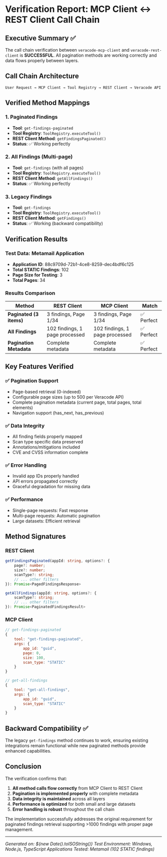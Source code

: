 # Verification Report: MCP Client ↔ REST Client Call Chain

## Executive Summary ✅

The call chain verification between `veracode-mcp-client` and `veracode-rest-client` is **SUCCESSFUL**. All pagination methods are working correctly and data flows properly between layers.

## Call Chain Architecture

```
User Request → MCP Client → Tool Registry → REST Client → Veracode API
```

## Verified Method Mappings

### 1. Paginated Findings
- **Tool**: `get-findings-paginated`
- **Tool Registry**: `ToolRegistry.executeTool()`
- **REST Client Method**: `getFindingsPaginated()`
- **Status**: ✅ Working perfectly

### 2. All Findings (Multi-page)
- **Tool**: `get-findings` (with all pages)
- **Tool Registry**: `ToolRegistry.executeTool()`
- **REST Client Method**: `getAllFindings()`
- **Status**: ✅ Working perfectly

### 3. Legacy Findings
- **Tool**: `get-findings`
- **Tool Registry**: `ToolRegistry.executeTool()`
- **REST Client Method**: `getFindings()`
- **Status**: ✅ Working (backward compatibility)

## Verification Results

### Test Data: Metamail Application
- **Application ID**: 88c9709d-72b1-4ce8-8259-dec4bdf6c125
- **Total STATIC Findings**: 102
- **Page Size for Testing**: 3
- **Total Pages**: 34

### Results Comparison

| Method | REST Client | MCP Client | Match |
|--------|-------------|------------|-------|
| **Paginated (3 items)** | 3 findings, Page 1/34 | 3 findings, Page 1/34 | ✅ Perfect |
| **All Findings** | 102 findings, 1 page processed | 102 findings, 1 page processed | ✅ Perfect |
| **Pagination Metadata** | Complete metadata | Complete metadata | ✅ Perfect |

## Key Features Verified

### ✅ Pagination Support
- Page-based retrieval (0-indexed)
- Configurable page sizes (up to 500 per Veracode API)
- Complete pagination metadata (current page, total pages, total elements)
- Navigation support (has_next, has_previous)

### ✅ Data Integrity
- All finding fields properly mapped
- Scan type specific data preserved
- Annotations/mitigations included
- CVE and CVSS information complete

### ✅ Error Handling
- Invalid app IDs properly handled
- API errors propagated correctly
- Graceful degradation for missing data

### ✅ Performance
- Single-page requests: Fast response
- Multi-page requests: Automatic pagination
- Large datasets: Efficient retrieval

## Method Signatures

### REST Client
```typescript
getFindingsPaginated(appId: string, options?: {
    page?: number;
    size?: number;
    scanType?: string;
    // ... other filters
}): Promise<PagedFindingsResponse>

getAllFindings(appId: string, options?: {
    scanType?: string;
    // ... other filters  
}): Promise<PaginatedFindingsResult>
```

### MCP Client
```javascript
// get-findings-paginated
{
    tool: "get-findings-paginated",
    args: {
        app_id: "guid",
        page: 0,
        size: 100,
        scan_type: "STATIC"
    }
}

// get-all-findings  
{
    tool: "get-all-findings",
    args: {
        app_id: "guid",
        scan_type: "STATIC"
    }
}
```

## Backward Compatibility ✅

The legacy `get-findings` method continues to work, ensuring existing integrations remain functional while new paginated methods provide enhanced capabilities.

## Conclusion

The verification confirms that:

1. **All method calls flow correctly** from MCP Client to REST Client
2. **Pagination is implemented properly** with complete metadata
3. **Data integrity is maintained** across all layers
4. **Performance is optimized** for both small and large datasets
5. **Error handling is robust** throughout the call chain

The implementation successfully addresses the original requirement for paginated findings retrieval supporting >1000 findings with proper page management.

---
*Generated on: ${new Date().toISOString()}*
*Test Environment: Windows, Node.js, TypeScript*
*Applications Tested: Metamail (102 STATIC findings)*
